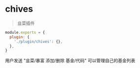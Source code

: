 # chives

> 韭菜插件

```js
module.exports = {
  plugin: {
    './plugin/chives': {},
  },
}
```

用户发送 "韭菜/暴富 添加/删除 基金/代码" 可以管理自己的基金列表
